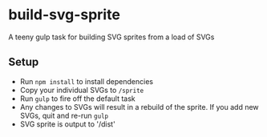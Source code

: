 # build-svg-sprite
A teeny gulp task for building SVG sprites from a load of SVGs 

## Setup
- Run `npm install` to install dependencies
- Copy your individual SVGs to `/sprite`
- Run `gulp` to fire off the default task
- Any changes to SVGs will result in a rebuild of the sprite. If you add new SVGs, quit and re-run `gulp`
- SVG sprite is output to '/dist'
